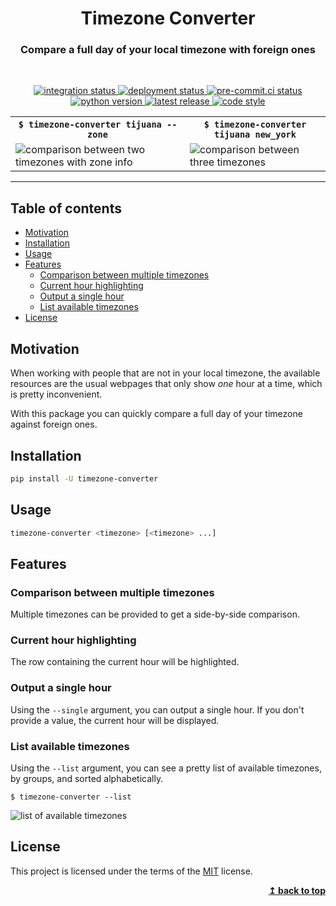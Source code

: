 <div align="center">
  <h1>Timezone Converter</h1>
  <h3>Compare a full day of your local timezone with foreign ones</h3>
  <br>
  <p>
    <a href="https://github.com/ibLeDy/timezone-converter/actions/workflows/integration.yml">
        <img alt="integration status" src="https://github.com/ibLeDy/timezone-converter/actions/workflows/integration.yml/badge.svg" />
    </a>
    <a href="https://github.com/ibLeDy/timezone-converter/actions/workflows/deployment.yml">
        <img alt="deployment status" src="https://github.com/ibLeDy/timezone-converter/actions/workflows/deployment.yml/badge.svg" />
    </a>
    <a href="https://results.pre-commit.ci/latest/github/ibLeDy/timezone-converter/main">
        <img alt="pre-commit.ci status" src="https://results.pre-commit.ci/badge/github/ibLeDy/timezone-converter/main.svg" />
    </a>
    <a href="https://pypi.org/project/timezone-converter/">
        <img alt="python version" src="https://img.shields.io/pypi/pyversions/timezone-converter" />
    </a>
    <a href="https://pypi.org/project/timezone-converter/">
        <img alt="latest release" src="https://img.shields.io/pypi/v/timezone-converter?color=blue" />
    </a>
    <a href="https://github.com/psf/black">
        <img alt="code style" src="https://img.shields.io/badge/code%20style-black-000000.svg" />
    </a>
  </p>
</div>

<div align="center">
  <table>
    <tr>
      <th style="text-align: center;"><code>$ timezone-converter tijuana --zone</code></th>
      <th style="text-align: center;"><code>$ timezone-converter tijuana new_york</code></th>
    </tr>
    <tr>
      <td><img alt="comparison between two timezones with zone info" src="https://raw.githubusercontent.com/ibLeDy/timezone-converter/main/.github/assets/tijuana_zone.svg" /></td>
      <td><img alt="comparison between three timezones" src="https://raw.githubusercontent.com/ibLeDy/timezone-converter/main/.github/assets/tijuana_new_york.svg" /></td>
    </tr>
  </table>
</div>

---

## Table of contents

- [Motivation](#motivation)
- [Installation](#installation)
- [Usage](#usage)
- [Features](#features)
  - [Comparison between multiple timezones](#comparison-between-multiple-timezones)
  - [Current hour highlighting](#current-hour-highlighting)
  - [Output a single hour](#output-a-single-hour)
  - [List available timezones](#list-available-timezones)
- [License](#license)

## Motivation

When working with people that are not in your local timezone, the available
resources are the usual webpages that only show _one_ hour at a time, which
is pretty inconvenient.

With this package you can quickly compare a full day of your timezone against
foreign ones.

## Installation

```bash
pip install -U timezone-converter
```

## Usage

```bash
timezone-converter <timezone> [<timezone> ...]
```

## Features

### Comparison between multiple timezones

Multiple timezones can be provided to get a side-by-side comparison.

### Current hour highlighting

The row containing the current hour will be highlighted.

### Output a single hour

Using the `--single` argument, you can output a single hour. If you don't
provide a value, the current hour will be displayed.

### List available timezones

Using the `--list` argument, you can see a pretty list of available timezones,
by groups, and sorted alphabetically.

`$ timezone-converter --list`

![list of available timezones](https://raw.githubusercontent.com/ibLeDy/timezone-converter/main/.github/assets/list.svg)

## License

This project is licensed under the terms of the
[MIT](https://choosealicense.com/licenses/mit/) license.

<div align="right">
  <b><a href="#timezone-converter">↥ back to top</a></b>
</div>
